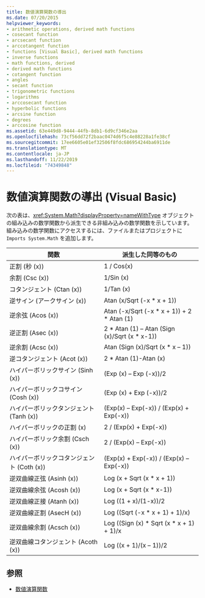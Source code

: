 ```yaml
---
title: 数値演算関数の導出
ms.date: 07/20/2015
helpviewer_keywords:
- arithmetic operations, derived math functions
- cosecant function
- arcsecant function
- arccotangent function
- functions [Visual Basic], derived math functions
- inverse functions
- math functions, derived
- derived math functions
- cotangent function
- angles
- secant function
- trigonometric functions
- logarithms
- arccosecant function
- hyperbolic functions
- arcsine function
- degrees
- arccosine function
ms.assetid: 63e449d8-9444-44fb-8db1-6d9cf346e2aa
ms.openlocfilehash: 73cf56dd72f2baac0474d6f5c4e88228a1fe38cf
ms.sourcegitcommit: 17ee6605e01ef32506f8fdc686954244ba6911de
ms.translationtype: MT
ms.contentlocale: ja-JP
ms.lasthandoff: 11/22/2019
ms.locfileid: "74349848"
---
```

# <a name="derived-math-functions-visual-basic"></a>数値演算関数の導出 (Visual Basic)
次の表は、<xref:System.Math?displayProperty=nameWithType> オブジェクトの組み込みの数学関数から派生できる非組み込みの数学関数を示しています。 組み込みの数学関数にアクセスするには、ファイルまたはプロジェクトに `Imports System.Math` を追加します。  
  
|関数|派生した同等のもの|  
|--------------|-------------------------|  
|正割 (秒 (x))|1 / Cos(x)|  
|余割 (Csc (x))|1/Sin (x)|  
|コタンジェント (Ctan (x))|1/Tan (x)|  
|逆サイン (アークサイン (x))|Atan (x/Sqrt (-x * x + 1))|  
|逆余弦 (Acos (x))|Atan (-x/Sqrt (-x * x + 1)) + 2 \* Atan (1)|  
|逆正割 (Asec (x))|2 * Atan (1) – Atan (Sign (x)/Sqrt (x \* x-1))|  
|逆余割 (Acsc (x))|Atan (Sign (x)/Sqrt (x * x – 1))|  
|逆コタンジェント (Acot (x))|2 * Atan (1)-Atan (x)|  
|ハイパーボリックサイン (Sinh (x))|(Exp (x) – Exp (-x))/2|  
|ハイパーボリックコサイン (Cosh (x))|(Exp (x) + Exp (-x))/2|  
|ハイパーボリックタンジェント (Tanh (x))|(Exp(x) – Exp(-x)) / (Exp(x) + Exp(-x))|  
|ハイパーボリックの正割 (x)|2 / (Exp(x) + Exp(-x))|  
|ハイパーボリック余割 (Csch (x))|2 / (Exp(x) – Exp(-x))|  
|ハイパーボリックコタンジェント (Coth (x))|(Exp(x) + Exp(-x)) / (Exp(x) – Exp(-x))|  
|逆双曲線正弦 (Asinh (x))|Log (x + Sqrt (x * x + 1))|  
|逆双曲線余弦 (Acosh (x))|Log (x + Sqrt (x * x-1))|  
|逆双曲線正接 (Atanh (x))|Log ((1 + x)/(1-x))/2|  
|逆双曲線正割 (AsecH (x))|Log ((Sqrt (-x * x + 1) + 1)/x)|  
|逆双曲線余割 (Acsch (x))|Log ((Sign (x) * Sqrt (x \* x + 1) + 1)/x|  
|逆双曲線コタンジェント (Acoth (x))|Log ((x + 1)/(x – 1))/2|  
  
## <a name="see-also"></a>参照

- [数値演算関数](../../../visual-basic/language-reference/functions/math-functions.md)
